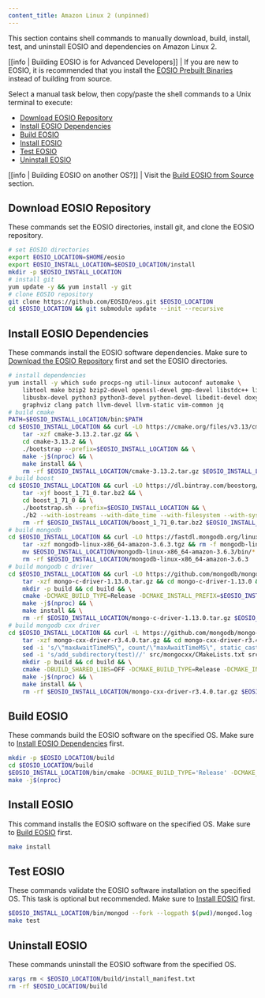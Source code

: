 ```yaml
---
content_title: Amazon Linux 2 (unpinned)
---
```


<!-- This document is aggregated by our internal documentation tool to generate EOSIO documentation. The code within the codeblocks below is used in our CI/CD. It will be converted line by line into statements inside of a temporary Dockerfile and used to build our docker tag for this OS. Therefore, COPY and other Dockerfile-isms are not permitted. Code changes will update hashes and regenerate new docker images, so use with caution and do not modify unless necessary. -->

This section contains shell commands to manually download, build, install, test, and uninstall EOSIO and dependencies on Amazon Linux 2.

[[info | Building EOSIO is for Advanced Developers]]
| If you are new to EOSIO, it is recommended that you install the [EOSIO Prebuilt Binaries](../../00_install-prebuilt-binaries.md) instead of building from source.

Select a manual task below, then copy/paste the shell commands to a Unix terminal to execute:

* [Download EOSIO Repository](#download-eosio-repository)
* [Install EOSIO Dependencies](#install-eosio-dependencies)
* [Build EOSIO](#build-eosio)
* [Install EOSIO](#install-eosio)
* [Test EOSIO](#test-eosio)
* [Uninstall EOSIO](#uninstall-eosio)

[[info | Building EOSIO on another OS?]]
| Visit the [Build EOSIO from Source](../index.md) section.

## Download EOSIO Repository
These commands set the EOSIO directories, install git, and clone the EOSIO repository.
<!-- CLONE -->
```sh
# set EOSIO directories
export EOSIO_LOCATION=$HOME/eosio
export EOSIO_INSTALL_LOCATION=$EOSIO_LOCATION/install
mkdir -p $EOSIO_INSTALL_LOCATION
# install git
yum update -y && yum install -y git
# clone EOSIO repository
git clone https://github.com/EOSIO/eos.git $EOSIO_LOCATION
cd $EOSIO_LOCATION && git submodule update --init --recursive
```
<!-- CLONE END -->

## Install EOSIO Dependencies
These commands install the EOSIO software dependencies. Make sure to [Download the EOSIO Repository](#download-eosio-repository) first and set the EOSIO directories.
<!-- DEPS -->
```sh
# install dependencies
yum install -y which sudo procps-ng util-linux autoconf automake \
    libtool make bzip2 bzip2-devel openssl-devel gmp-devel libstdc++ libcurl-devel \
    libusbx-devel python3 python3-devel python-devel libedit-devel doxygen \
    graphviz clang patch llvm-devel llvm-static vim-common jq
# build cmake
PATH=$EOSIO_INSTALL_LOCATION/bin:$PATH
cd $EOSIO_INSTALL_LOCATION && curl -LO https://cmake.org/files/v3.13/cmake-3.13.2.tar.gz && \
    tar -xzf cmake-3.13.2.tar.gz && \
    cd cmake-3.13.2 && \
    ./bootstrap --prefix=$EOSIO_INSTALL_LOCATION && \
    make -j$(nproc) && \
    make install && \
    rm -rf $EOSIO_INSTALL_LOCATION/cmake-3.13.2.tar.gz $EOSIO_INSTALL_LOCATION/cmake-3.13.2
# build boost
cd $EOSIO_INSTALL_LOCATION && curl -LO https://dl.bintray.com/boostorg/release/1.71.0/source/boost_1_71_0.tar.bz2 && \
    tar -xjf boost_1_71_0.tar.bz2 && \
    cd boost_1_71_0 && \
    ./bootstrap.sh --prefix=$EOSIO_INSTALL_LOCATION && \
    ./b2 --with-iostreams --with-date_time --with-filesystem --with-system --with-program_options --with-chrono --with-test -q -j$(nproc) install && \
    rm -rf $EOSIO_INSTALL_LOCATION/boost_1_71_0.tar.bz2 $EOSIO_INSTALL_LOCATION/boost_1_71_0
# build mongodb
cd $EOSIO_INSTALL_LOCATION && curl -LO https://fastdl.mongodb.org/linux/mongodb-linux-x86_64-amazon-3.6.3.tgz && \
    tar -xzf mongodb-linux-x86_64-amazon-3.6.3.tgz && rm -f mongodb-linux-x86_64-amazon-3.6.3.tgz && \
    mv $EOSIO_INSTALL_LOCATION/mongodb-linux-x86_64-amazon-3.6.3/bin/* $EOSIO_INSTALL_LOCATION/bin/ && \
    rm -rf $EOSIO_INSTALL_LOCATION/mongodb-linux-x86_64-amazon-3.6.3
# build mongodb c driver
cd $EOSIO_INSTALL_LOCATION && curl -LO https://github.com/mongodb/mongo-c-driver/releases/download/1.13.0/mongo-c-driver-1.13.0.tar.gz && \
    tar -xzf mongo-c-driver-1.13.0.tar.gz && cd mongo-c-driver-1.13.0 && \
    mkdir -p build && cd build && \
    cmake -DCMAKE_BUILD_TYPE=Release -DCMAKE_INSTALL_PREFIX=$EOSIO_INSTALL_LOCATION -DENABLE_BSON=ON -DENABLE_SSL=OPENSSL -DENABLE_AUTOMATIC_INIT_AND_CLEANUP=OFF -DENABLE_STATIC=ON -DENABLE_ICU=OFF -DENABLE_SNAPPY=OFF .. && \
    make -j$(nproc) && \
    make install && \
    rm -rf $EOSIO_INSTALL_LOCATION/mongo-c-driver-1.13.0.tar.gz $EOSIO_INSTALL_LOCATION/mongo-c-driver-1.13.0
# build mongodb cxx driver
cd $EOSIO_INSTALL_LOCATION && curl -L https://github.com/mongodb/mongo-cxx-driver/archive/r3.4.0.tar.gz -o mongo-cxx-driver-r3.4.0.tar.gz && \
    tar -xzf mongo-cxx-driver-r3.4.0.tar.gz && cd mongo-cxx-driver-r3.4.0 && \
    sed -i 's/\"maxAwaitTimeMS\", count/\"maxAwaitTimeMS\", static_cast<int64_t>(count)/' src/mongocxx/options/change_stream.cpp && \
    sed -i 's/add_subdirectory(test)//' src/mongocxx/CMakeLists.txt src/bsoncxx/CMakeLists.txt && \
    mkdir -p build && cd build && \
    cmake -DBUILD_SHARED_LIBS=OFF -DCMAKE_BUILD_TYPE=Release -DCMAKE_INSTALL_PREFIX=$EOSIO_INSTALL_LOCATION .. && \
    make -j$(nproc) && \
    make install && \
    rm -rf $EOSIO_INSTALL_LOCATION/mongo-cxx-driver-r3.4.0.tar.gz $EOSIO_INSTALL_LOCATION/mongo-cxx-driver-r3.4.0
```
<!-- DEPS END -->

## Build EOSIO
These commands build the EOSIO software on the specified OS. Make sure to [Install EOSIO Dependencies](#install-eosio-dependencies) first.
<!-- BUILD -->
```sh
mkdir -p $EOSIO_LOCATION/build
cd $EOSIO_LOCATION/build
$EOSIO_INSTALL_LOCATION/bin/cmake -DCMAKE_BUILD_TYPE='Release' -DCMAKE_CXX_COMPILER='clang++' -DCMAKE_C_COMPILER='clang' -DCMAKE_INSTALL_PREFIX=$EOSIO_INSTALL_LOCATION -DBUILD_MONGO_DB_PLUGIN=true ..
make -j$(nproc)
```
<!-- BUILD -->

## Install EOSIO
This command installs the EOSIO software on the specified OS. Make sure to [Build EOSIO](#build-eosio) first.
<!-- INSTALL -->
```sh
make install
```
<!-- INSTALL END -->

## Test EOSIO
These commands validate the EOSIO software installation on the specified OS. This task is optional but recommended. Make sure to [Install EOSIO](#install-eosio) first.
<!-- TEST -->
```sh
$EOSIO_INSTALL_LOCATION/bin/mongod --fork --logpath $(pwd)/mongod.log --dbpath $(pwd)/mongodata
make test
```
<!-- TEST END -->

## Uninstall EOSIO
These commands uninstall the EOSIO software from the specified OS.
<!-- UNINSTALL -->
```sh
xargs rm < $EOSIO_LOCATION/build/install_manifest.txt
rm -rf $EOSIO_LOCATION/build
```
<!-- UNINSTALL END -->
